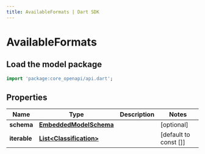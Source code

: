 ```yaml
---
title: AvailableFormats | Dart SDK
---
```


# AvailableFormats

## Load the model package
```dart
import 'package:core_openapi/api.dart';
```

## Properties
Name | Type | Description | Notes
------------ | ------------- | ------------- | -------------
**schema** | [**EmbeddedModelSchema**](EmbeddedModelSchema) |  | [optional] 
**iterable** | [**List\<Classification\>**](Classification) |  | [default to const []]




